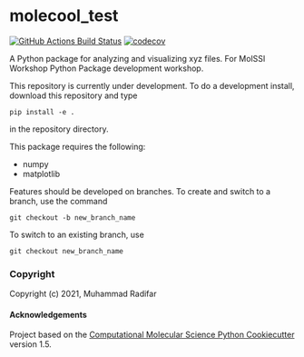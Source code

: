 molecool_test
==============================
[//]: # (Badges)
[![GitHub Actions Build Status](https://github.com/REPLACE_WITH_OWNER_ACCOUNT/molecool_test/workflows/CI/badge.svg)](https://github.com/REPLACE_WITH_OWNER_ACCOUNT/molecool_test/actions?query=workflow%3ACI)
[![codecov](https://codecov.io/gh/REPLACE_WITH_OWNER_ACCOUNT/molecool_test/branch/master/graph/badge.svg)](https://codecov.io/gh/REPLACE_WITH_OWNER_ACCOUNT/molecool_test/branch/master)


A Python package for analyzing and visualizing xyz files. For MolSSI Workshop Python Package development workshop.

This repository is currently under development. To do a development install, download this repository and type

`pip install -e .`

in the repository directory.

This package requires the following:
  - numpy
  - matplotlib

Features should be developed on branches. To create and switch to a branch, use the command

`git checkout -b new_branch_name`

To switch to an existing branch, use

`git checkout new_branch_name`

### Copyright

Copyright (c) 2021, Muhammad Radifar


#### Acknowledgements
 
Project based on the 
[Computational Molecular Science Python Cookiecutter](https://github.com/molssi/cookiecutter-cms) version 1.5.
